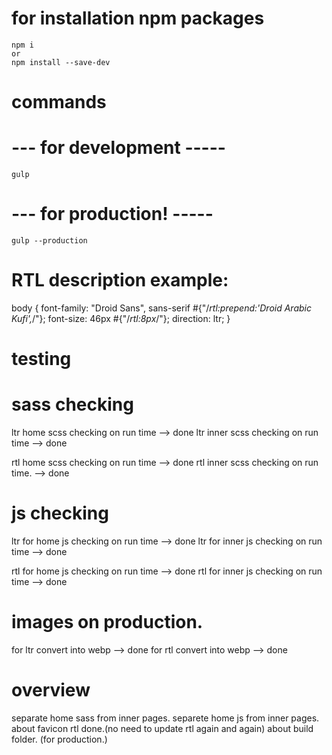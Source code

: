 # 

# for installation npm packages
    npm i
    or
    npm install --save-dev


# commands
# --- for development -----
    gulp

# --- for production! -----
    gulp --production


# RTL description example:
body {
    font-family: "Droid Sans", sans-serif #{"/*rtl:prepend:'Droid Arabic Kufi',*/"};
    font-size: 46px #{"/*rtl:8px*/"};
    direction: ltr;
}


# testing
# sass checking
ltr home scss checking on run time  --> done
ltr inner scss checking on run time --> done

rtl home scss checking on run time -->    done
rtl inner scss checking on run time. -->  done


# js checking
ltr  for home js checking on run time --> done
ltr  for inner js checking on run time --> done

rtl  for home js checking on run time --> done
rtl  for inner js checking on run time --> done



# images on production.
  for ltr convert into webp --> done
  for rtl convert into webp --> done


# overview
separate home sass from inner pages.
separete home js from inner pages.
about favicon
rtl done.(no need to update rtl again and again)
about build folder. (for production.)

